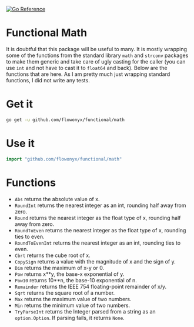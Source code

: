 [![Go Reference](https://pkg.go.dev/badge/github.com/flowonyx/functional/math.svg)](https://pkg.go.dev/github.com/flowonyx/functional/math)

# Functional Math

It is doubtful that this package will be useful to many. It is mostly wrapping some of the functions from the standard library `math` and `strconv` packages to make them generic and take care of ugly casting for the caller (you can use `int` and not have to cast it to `float64` and back). Below are the functions that are here. As I am pretty much just wrapping standard functions, I did not write any tests.

# Get it

```sh
go get -u github.com/flowonyx/functional/math
```

# Use it

```go
import "github.com/flowonyx/functional/math"
```

# Functions

* `Abs` returns the absolute value of x.
* `RoundInt` returns the nearest integer as an int, rounding half away from zero.
* `Round` returns the nearest integer as the float type of x, rounding half away from zero.
* `RoundToEven` returns the nearest integer as the float type of x, rounding ties to even.
* `RoundToEvenInt` returns the nearest integer as an int, rounding ties to even.
* `Cbrt` returns the cube root of x.
* `CopySign` returns a value with the magnitude of x and the sign of y.
* `Dim` returns the maximum of x-y or 0.
* `Pow` returns x**y, the base-x exponential of y.
* `Pow10` returns 10**n, the base-10 exponential of n.
* `Remainder` returns the IEEE 754 floating-point remainder of x/y.
* `Sqrt` returns the square root of a number.
* `Max` returns the maximum value of two numbers.
* `Min` returns the minimum value of two numbers.
* `TryParseInt` returns the Integer parsed from a string as an `option.Option`. If parsing fails, it returns `None`.